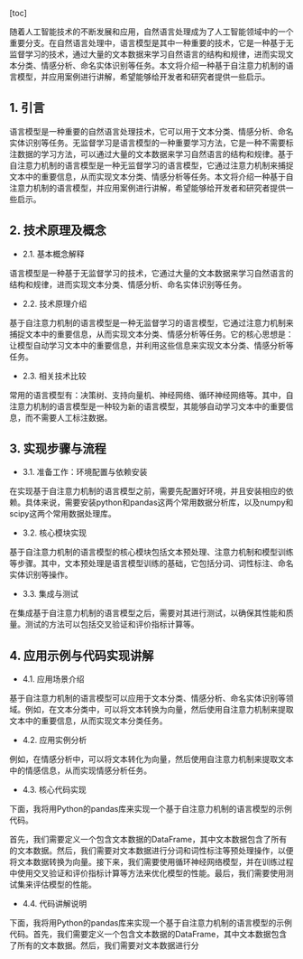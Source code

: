 
[toc]                    
                
                
随着人工智能技术的不断发展和应用，自然语言处理成为了人工智能领域中的一个重要分支。在自然语言处理中，语言模型是其中一种重要的技术，它是一种基于无监督学习的技术，通过大量的文本数据来学习自然语言的结构和规律，进而实现文本分类、情感分析、命名实体识别等任务。本文将介绍一种基于自注意力机制的语言模型，并应用案例进行讲解，希望能够给开发者和研究者提供一些启示。

## 1. 引言

语言模型是一种重要的自然语言处理技术，它可以用于文本分类、情感分析、命名实体识别等任务。无监督学习是语言模型的一种重要学习方法，它是一种不需要标注数据的学习方法，可以通过大量的文本数据来学习自然语言的结构和规律。基于自注意力机制的语言模型是一种无监督学习的语言模型，它通过注意力机制来捕捉文本中的重要信息，从而实现文本分类、情感分析等任务。本文将介绍一种基于自注意力机制的语言模型，并应用案例进行讲解，希望能够给开发者和研究者提供一些启示。

## 2. 技术原理及概念

- 2.1. 基本概念解释

语言模型是一种基于无监督学习的技术，它通过大量的文本数据来学习自然语言的结构和规律，进而实现文本分类、情感分析、命名实体识别等任务。

- 2.2. 技术原理介绍

基于自注意力机制的语言模型是一种无监督学习的语言模型，它通过注意力机制来捕捉文本中的重要信息，从而实现文本分类、情感分析等任务。它的核心思想是：让模型自动学习文本中的重要信息，并利用这些信息来实现文本分类、情感分析等任务。

- 2.3. 相关技术比较

常用的语言模型有：决策树、支持向量机、神经网络、循环神经网络等。其中，自注意力机制的语言模型是一种较为新的语言模型，其能够自动学习文本中的重要信息，而不需要人工标注数据。

## 3. 实现步骤与流程

- 3.1. 准备工作：环境配置与依赖安装

在实现基于自注意力机制的语言模型之前，需要先配置好环境，并且安装相应的依赖。具体来说，需要安装python和pandas这两个常用数据分析库，以及numpy和scipy这两个常用数据处理库。

- 3.2. 核心模块实现

基于自注意力机制的语言模型的核心模块包括文本预处理、注意力机制和模型训练等步骤。其中，文本预处理是语言模型训练的基础，它包括分词、词性标注、命名实体识别等操作。

- 3.3. 集成与测试

在集成基于自注意力机制的语言模型之后，需要对其进行测试，以确保其性能和质量。测试的方法可以包括交叉验证和评价指标计算等。

## 4. 应用示例与代码实现讲解

- 4.1. 应用场景介绍

基于自注意力机制的语言模型可以应用于文本分类、情感分析、命名实体识别等领域。例如，在文本分类中，可以将文本转换为向量，然后使用自注意力机制来提取文本中的重要信息，从而实现文本分类任务。

- 4.2. 应用实例分析

例如，在情感分析中，可以将文本转化为向量，然后使用自注意力机制来提取文本中的情感信息，从而实现情感分析任务。

- 4.3. 核心代码实现

下面，我将用Python的pandas库来实现一个基于自注意力机制的语言模型的示例代码。

首先，我们需要定义一个包含文本数据的DataFrame，其中文本数据包含了所有的文本数据。然后，我们需要对文本数据进行分词和词性标注等预处理操作，以便将文本数据转换为向量。接下来，我们需要使用循环神经网络模型，并在训练过程中使用交叉验证和评价指标计算等方法来优化模型的性能。最后，我们需要使用测试集来评估模型的性能。

- 4.4. 代码讲解说明

下面，我将用Python的pandas库来实现一个基于自注意力机制的语言模型的示例代码。首先，我们需要定义一个包含文本数据的DataFrame，其中文本数据包含了所有的文本数据。然后，我们需要对文本数据进行分

